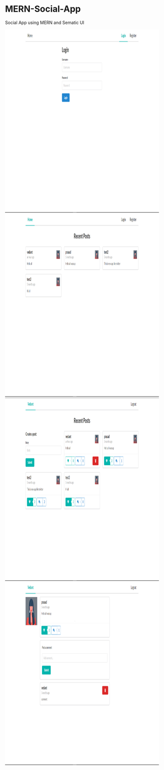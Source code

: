 # MERN-Social-App
Social App using MERN and Sematic UI

<img src="/images/1.png" width="1200" height="600" />
<img src="/images/2.png" width="1200" height="600" />
<img src="/images/3.png" width="1200" height="600" />
<img src="/images/4.png" width="1200" height="600" />
